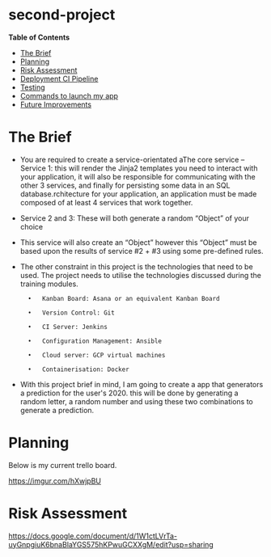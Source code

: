 # second-project
**Table of Contents**

* [The Brief](#the-brief)
* [Planning](#planning)
* [Risk Assessment](#Riks-Assessment)
* [Deployment CI Pipeline](#Dpeloyment&CI-Pipeline)
* [Testing](#Testing)
* [Commands to launch my app](#Commands-to-launch-my-app)
* [Future Improvements](#Future-Improvements)


# The Brief

- You are required to create a service-orientated aThe core service 
– Service 1: this will render the Jinja2 templates you need to interact with your application, it will also be responsible for communicating with the other 3 services, and finally for persisting some data in an SQL database.rchitecture for your application, an application must be made composed of at least 4 services that work together.
- Service 2 and 3: These will both generate a random “Object” of your choice
- This service will also create an “Object” however this “Object” must be based upon the results of service #2 + #3 using some pre-defined rules.
- The other constraint in this project is the technologies that need to be used. The project needs to utilise the technologies discussed during the training modules. 

        •	Kanban Board: Asana or an equivalent Kanban Board 

        •	Version Control: Git 

        •	CI Server: Jenkins 

        •	Configuration Management: Ansible

        •	Cloud server: GCP virtual machines 
    
        •	Containerisation: Docker 
- With this project brief in mind, I am going to create a app that generators a prediction for the user's 2020. this will be done by generating a random letter, a random number and using these two combinations to generate a prediction. 

# Planning

Below is my current trello board.

https://imgur.com/hXwjpBU

# Risk Assessment 

https://docs.google.com/document/d/1W1ctLVrTa-uyGnpgiuK6bnaBlaYGS575hKPwuGCXXgM/edit?usp=sharing


